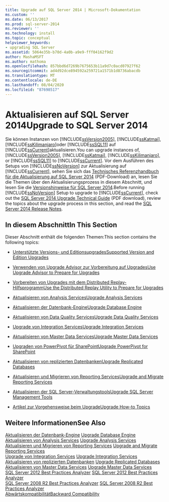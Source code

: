 ```yaml
---
title: Upgrade auf SQL Server 2014 | Microsoft-Dokumentation
ms.custom: ''
ms.date: 06/13/2017
ms.prod: sql-server-2014
ms.reviewer: ''
ms.technology: install
ms.topic: conceptual
helpviewer_keywords:
- upgrading SQL Server
ms.assetid: 5064e35b-b70d-4a0b-a9e9-fff04162f9d2
author: MashaMSFT
ms.author: mathoma
ms.openlocfilehash: 857bbd6d7269b7675653b11a9d7c0acd07927f62
ms.sourcegitcommit: ad4d92dce894592a259721a1571b1d8736abacdb
ms.translationtype: MT
ms.contentlocale: de-DE
ms.lasthandoff: 08/04/2020
ms.locfileid: "87698517"
---
```

# <a name="upgrade-to-sql-server-2014"></a><span data-ttu-id="4ae65-102">Aktualisieren auf SQL Server 2014</span><span class="sxs-lookup"><span data-stu-id="4ae65-102">Upgrade to SQL Server 2014</span></span>
  <span data-ttu-id="4ae65-103">Sie können Instanzen von [!INCLUDE[ssVersion2005](../../includes/ssversion2005-md.md)], [!INCLUDE[ssKatmai](../../includes/sskatmai-md.md)], [!INCLUDE[ssKilimanjaro](../../includes/sskilimanjaro-md.md)]oder [!INCLUDE[ssSQL11](../../includes/sssql11-md.md)] auf [!INCLUDE[ssCurrent](../../includes/sscurrent-md.md)]aktualisieren.</span><span class="sxs-lookup"><span data-stu-id="4ae65-103">You can upgrade instances of, [!INCLUDE[ssVersion2005](../../includes/ssversion2005-md.md)], [!INCLUDE[ssKatmai](../../includes/sskatmai-md.md)], [!INCLUDE[ssKilimanjaro](../../includes/sskilimanjaro-md.md)], or [!INCLUDE[ssSQL11](../../includes/sssql11-md.md)] to [!INCLUDE[ssCurrent](../../includes/sscurrent-md.md)].</span></span> <span data-ttu-id="4ae65-104">Vor dem Ausführen des Setups von [!INCLUDE[ssNoVersion](../../includes/ssnoversion-md.md)] zur Aktualisierung auf [!INCLUDE[ssCurrent](../../includes/sscurrent-md.md)], sehen Sie sich das [Technisches Referenzhandbuch für die Aktualisierung auf SQL Server 2014](https://download.microsoft.com/download/7/1/5/715BDFA7-51B6-4D7B-AF17-61E78C7E538F/SQL_Server_2014_Upgrade_technical_guide.pdf) (PDF-Download) an, lesen Sie die Themen über den Aktualisierungsprozess in diesem Abschnitt, und lesen Sie die [Versionshinweise für SQL Server 2014](https://go.microsoft.com/fwlink/?LinkID=296445).</span><span class="sxs-lookup"><span data-stu-id="4ae65-104">Before running [!INCLUDE[ssNoVersion](../../includes/ssnoversion-md.md)] Setup to upgrade to [!INCLUDE[ssCurrent](../../includes/sscurrent-md.md)], check out the [SQL Server 2014 Upgrade Technical Guide](https://download.microsoft.com/download/7/1/5/715BDFA7-51B6-4D7B-AF17-61E78C7E538F/SQL_Server_2014_Upgrade_technical_guide.pdf) (PDF download), review the topics about the upgrade process in this section, and read the [SQL Server 2014 Release Notes](https://go.microsoft.com/fwlink/?LinkID=296445).</span></span>  
  
## <a name="in-this-section"></a><span data-ttu-id="4ae65-105">In diesem Abschnitt</span><span class="sxs-lookup"><span data-stu-id="4ae65-105">In This Section</span></span>  
 <span data-ttu-id="4ae65-106">Dieser Abschnitt enthält die folgenden Themen:</span><span class="sxs-lookup"><span data-stu-id="4ae65-106">This section contains the following topics:</span></span>  
  
-   [<span data-ttu-id="4ae65-107">Unterstützte Versions- und Editionsupgrades</span><span class="sxs-lookup"><span data-stu-id="4ae65-107">Supported Version and Edition Upgrades</span></span>](supported-version-and-edition-upgrades.md)  
  
-   [<span data-ttu-id="4ae65-108">Verwenden von Upgrade Advisor zur Vorbereitung auf Upgrades</span><span class="sxs-lookup"><span data-stu-id="4ae65-108">Use Upgrade Advisor to Prepare for Upgrades</span></span>](../../sql-server/install/use-upgrade-advisor-to-prepare-for-upgrades.md)  
  
-   [<span data-ttu-id="4ae65-109">Vorbereiten von Upgrades mit dem Distributed Replay-Hilfsprogramm</span><span class="sxs-lookup"><span data-stu-id="4ae65-109">Use the Distributed Replay Utility to Prepare for Upgrades</span></span>](../../sql-server/install/use-the-distributed-replay-utility-to-prepare-for-upgrades.md)  
  
-   [<span data-ttu-id="4ae65-110">Aktualisieren von Analysis Services</span><span class="sxs-lookup"><span data-stu-id="4ae65-110">Upgrade Analysis Services</span></span>](upgrade-analysis-services.md)  
  
-   [<span data-ttu-id="4ae65-111">Aktualisieren der Datenbank-Engine</span><span class="sxs-lookup"><span data-stu-id="4ae65-111">Upgrade Database Engine</span></span>](upgrade-database-engine.md)  
  
-   [<span data-ttu-id="4ae65-112">Aktualisieren von Data Quality Services</span><span class="sxs-lookup"><span data-stu-id="4ae65-112">Upgrade Data Quality Services</span></span>](upgrade-data-quality-services.md)  
  
-   [<span data-ttu-id="4ae65-113">Upgrade von Integration Services</span><span class="sxs-lookup"><span data-stu-id="4ae65-113">Upgrade Integration Services</span></span>](../../integration-services/install-windows/upgrade-integration-services.md)  
  
-   [<span data-ttu-id="4ae65-114">Aktualisieren von Master Data Services</span><span class="sxs-lookup"><span data-stu-id="4ae65-114">Upgrade Master Data Services</span></span>](upgrade-master-data-services.md)  
  
-   [<span data-ttu-id="4ae65-115">Upgraden von PowerPivot für SharePoint</span><span class="sxs-lookup"><span data-stu-id="4ae65-115">Upgrade PowerPivot for SharePoint</span></span>](upgrade-power-pivot-for-sharepoint.md)  
  
-   [<span data-ttu-id="4ae65-116">Aktualisieren von replizierten Datenbanken</span><span class="sxs-lookup"><span data-stu-id="4ae65-116">Upgrade Replicated Databases</span></span>](../../database-engine/install-windows/upgrade-replicated-databases.md)  
  
-   [<span data-ttu-id="4ae65-117">Aktualisieren und Migrieren von Reporting Services</span><span class="sxs-lookup"><span data-stu-id="4ae65-117">Upgrade and Migrate Reporting Services</span></span>](../../reporting-services/install-windows/upgrade-and-migrate-reporting-services.md)  
  
-   [<span data-ttu-id="4ae65-118">Aktualisieren der SQL Server-Verwaltungstools</span><span class="sxs-lookup"><span data-stu-id="4ae65-118">Upgrade SQL Server Management Tools</span></span>](upgrade-sql-server-management-tools.md)  
  
-   [<span data-ttu-id="4ae65-119">Artikel zur Vorgehensweise beim Upgrade</span><span class="sxs-lookup"><span data-stu-id="4ae65-119">Upgrade How-to Topics</span></span>](../../../2014/sql-server/install/upgrade-how-to-topics.md)  
  
## <a name="see-also"></a><span data-ttu-id="4ae65-120">Weitere Informationen</span><span class="sxs-lookup"><span data-stu-id="4ae65-120">See Also</span></span>  
 <span data-ttu-id="4ae65-121">[Aktualisieren der Datenbank-Engine](upgrade-database-engine.md) </span><span class="sxs-lookup"><span data-stu-id="4ae65-121">[Upgrade Database Engine](upgrade-database-engine.md) </span></span>  
 <span data-ttu-id="4ae65-122">[Aktualisieren von Analysis Services](upgrade-analysis-services.md) </span><span class="sxs-lookup"><span data-stu-id="4ae65-122">[Upgrade Analysis Services](upgrade-analysis-services.md) </span></span>  
 <span data-ttu-id="4ae65-123">[Aktualisieren und Migrieren von Reporting Services](../../reporting-services/install-windows/upgrade-and-migrate-reporting-services.md) </span><span class="sxs-lookup"><span data-stu-id="4ae65-123">[Upgrade and Migrate Reporting Services](../../reporting-services/install-windows/upgrade-and-migrate-reporting-services.md) </span></span>  
 <span data-ttu-id="4ae65-124">[Upgrade von Integration Services](../../integration-services/install-windows/upgrade-integration-services.md) </span><span class="sxs-lookup"><span data-stu-id="4ae65-124">[Upgrade Integration Services](../../integration-services/install-windows/upgrade-integration-services.md) </span></span>  
 <span data-ttu-id="4ae65-125">[Aktualisieren von replizierten Datenbanken](../../database-engine/install-windows/upgrade-replicated-databases.md) </span><span class="sxs-lookup"><span data-stu-id="4ae65-125">[Upgrade Replicated Databases](../../database-engine/install-windows/upgrade-replicated-databases.md) </span></span>  
 <span data-ttu-id="4ae65-126">[Aktualisieren von Master Data Services](upgrade-master-data-services.md) </span><span class="sxs-lookup"><span data-stu-id="4ae65-126">[Upgrade Master Data Services](upgrade-master-data-services.md) </span></span>  
 <span data-ttu-id="4ae65-127">[SQL Server 2012 Best Practices Analyzer](https://www.microsoft.com/download/details.aspx?id=29302) </span><span class="sxs-lookup"><span data-stu-id="4ae65-127">[SQL Server 2012 Best Practices Analyzer](https://www.microsoft.com/download/details.aspx?id=29302) </span></span>  
 <span data-ttu-id="4ae65-128">[SQL Server 2008 R2 Best Practices Analyzer](https://www.microsoft.com/download/details.aspx?id=436) </span><span class="sxs-lookup"><span data-stu-id="4ae65-128">[SQL Server 2008 R2 Best Practices Analyzer](https://www.microsoft.com/download/details.aspx?id=436) </span></span>  
 [<span data-ttu-id="4ae65-129">Abwärtskompatibilität</span><span class="sxs-lookup"><span data-stu-id="4ae65-129">Backward Compatibility</span></span>](../../../2014/getting-started/backward-compatibility.md)  
  
  

